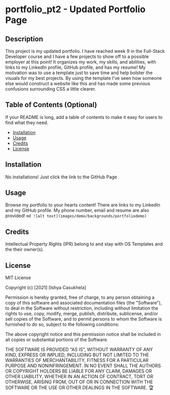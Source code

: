 # portfolio_pt2 - Updated Portfolio Page

## Description
This project is my updated portfolio. I have reached week 9 in the Full-Stack Developer course and I have a few projects to show off to a possible employer at this point! It organizes my work, my skills, and abilities, with links to my LinkedIn profile, GitHub profile, and has my resume! My motivation was to use a template just to save time and help bolster the visuals for my best projects. By using the template I've seen how someone else would construct a website like this and has made some previous confusions surrounding CSS a little clearer.

## Table of Contents (Optional)
If your README is long, add a table of contents to make it easy for users to find what they need.
- [Installation](#installation)
- [Usage](#usage)
- [Credits](#credits)
- [License](#license)

## Installation
No installations! Just click the link to the GitHub Page
## Usage
Browse my portfolio to your hearts content! There are links to my LinkedIn and my GitHub profile. My phone number, email and resume are also provided!
    ```md
    ![alt text](images/demo/backgrounds/portfoliodemo)
    ```
## Credits
Intellectual Property Rights (IPR) belong to and stay with OS Templates and the their owner(s).

## License
MIT License

Copyright (c) [2021] [Ishya Casukhela]

Permission is hereby granted, free of charge, to any person obtaining a copy
of this software and associated documentation files (the "Software"), to deal
in the Software without restriction, including without limitation the rights
to use, copy, modify, merge, publish, distribute, sublicense, and/or sell
copies of the Software, and to permit persons to whom the Software is
furnished to do so, subject to the following conditions:

The above copyright notice and this permission notice shall be included in all
copies or substantial portions of the Software.

THE SOFTWARE IS PROVIDED "AS IS", WITHOUT WARRANTY OF ANY KIND, EXPRESS OR
IMPLIED, INCLUDING BUT NOT LIMITED TO THE WARRANTIES OF MERCHANTABILITY,
FITNESS FOR A PARTICULAR PURPOSE AND NONINFRINGEMENT. IN NO EVENT SHALL THE
AUTHORS OR COPYRIGHT HOLDERS BE LIABLE FOR ANY CLAIM, DAMAGES OR OTHER
LIABILITY, WHETHER IN AN ACTION OF CONTRACT, TORT OR OTHERWISE, ARISING FROM,
OUT OF OR IN CONNECTION WITH THE SOFTWARE OR THE USE OR OTHER DEALINGS IN THE
SOFTWARE.
🏆 


